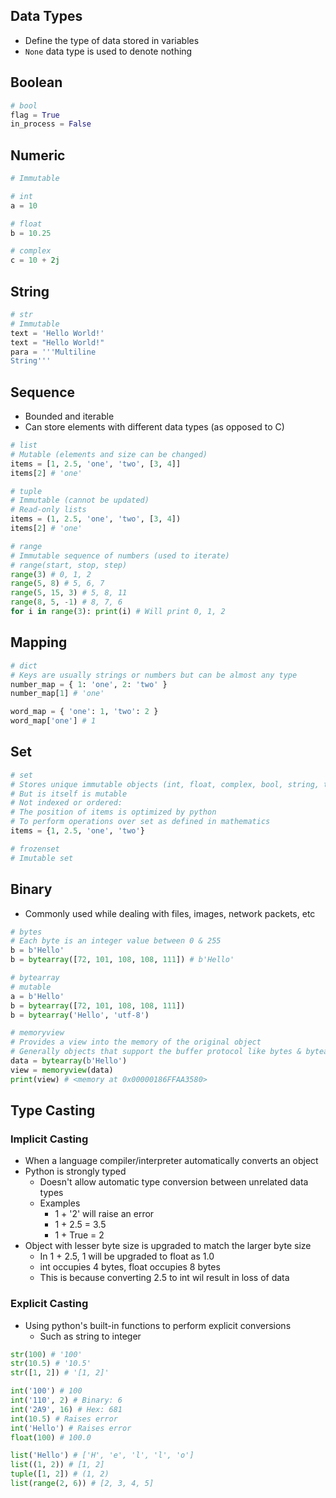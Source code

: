 ## Data Types
- Define the type of data stored in variables
- `None` data type is used to denote nothing

## Boolean
```py
# bool
flag = True
in_process = False
```

## Numeric
```py
# Immutable

# int
a = 10

# float
b = 10.25

# complex
c = 10 + 2j
```

## String
```py
# str
# Immutable
text = 'Hello World!'
text = "Hello World!"
para = '''Multiline
String'''
```

## Sequence
- Bounded and iterable
- Can store elements with different data types (as opposed to C)

```py
# list
# Mutable (elements and size can be changed)
items = [1, 2.5, 'one', 'two', [3, 4]]
items[2] # 'one'

# tuple
# Immutable (cannot be updated)
# Read-only lists
items = (1, 2.5, 'one', 'two', [3, 4])
items[2] # 'one'

# range
# Immutable sequence of numbers (used to iterate)
# range(start, stop, step)
range(3) # 0, 1, 2
range(5, 8) # 5, 6, 7
range(5, 15, 3) # 5, 8, 11
range(8, 5, -1) # 8, 7, 6
for i in range(3): print(i) # Will print 0, 1, 2
```

## Mapping
```py
# dict
# Keys are usually strings or numbers but can be almost any type
number_map = { 1: 'one', 2: 'two' }
number_map[1] # 'one'

word_map = { 'one': 1, 'two': 2 }
word_map['one'] # 1
```

## Set
```py
# set
# Stores unique immutable objects (int, float, complex, bool, string, tuple)
# But is itself is mutable
# Not indexed or ordered:
# The position of items is optimized by python
# To perform operations over set as defined in mathematics
items = {1, 2.5, 'one', 'two'}

# frozenset
# Imutable set
```

## Binary
- Commonly used while dealing with files, images, network packets, etc

```py
# bytes
# Each byte is an integer value between 0 & 255
b = b'Hello'
b = bytearray([72, 101, 108, 108, 111]) # b'Hello'

# bytearray
# mutable
a = b'Hello'
b = bytearray([72, 101, 108, 108, 111])
b = bytearray('Hello', 'utf-8')

# memoryview
# Provides a view into the memory of the original object
# Generally objects that support the buffer protocol like bytes & bytearray
data = bytearray(b'Hello')
view = memoryview(data)
print(view) # <memory at 0x00000186FFAA3580>
```

## Type Casting
### Implicit Casting
- When a language compiler/interpreter automatically converts an object
- Python is strongly typed
  - Doesn't allow automatic type conversion between unrelated data types
  - Examples
    - 1 + '2' will raise an error
    - 1 + 2.5 = 3.5
    - 1 + True = 2
- Object with lesser byte size is upgraded to match the larger byte size
  - In 1 + 2.5, 1 will be upgraded to float as 1.0
  - int occupies 4 bytes, float occupies 8 bytes
  - This is because converting 2.5 to int wil result in loss of data

### Explicit Casting
- Using python's built-in functions to perform explicit conversions
  - Such as string to integer
```py
str(100) # '100'
str(10.5) # '10.5'
str([1, 2]) # '[1, 2]'

int('100') # 100
int('110', 2) # Binary: 6
int('2A9', 16) # Hex: 681
int(10.5) # Raises error
int('Hello') # Raises error
float(100) # 100.0

list('Hello') # ['H', 'e', 'l', 'l', 'o']
list((1, 2)) # [1, 2]
tuple([1, 2]) # (1, 2)
list(range(2, 6)) # [2, 3, 4, 5]
```
